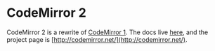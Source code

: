 # CodeMirror 2

CodeMirror 2 is a rewrite of [CodeMirror
1](http://github.com/marijnh/CodeMirror). The docs live
[here](http://codemirror.net/manual.html), and the project page is
[http://codemirror.net/](http://codemirror.net/).
